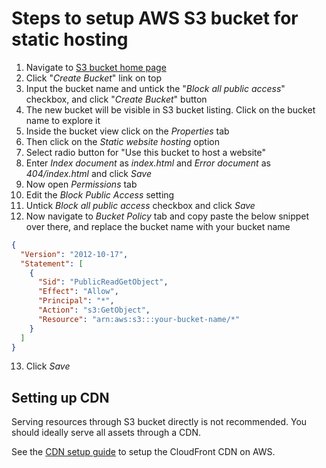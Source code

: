# Steps to setup AWS S3 bucket for static hosting

1. Navigate to [S3 bucket home page](https://s3.console.aws.amazon.com/s3/home)
2. Click "_Create Bucket_" link on top
3. Input the bucket name and untick the "_Block all public access_" checkbox, and click "_Create Bucket_" button
4. The new bucket will be visible in S3 bucket listing. Click on the bucket name to explore it
5. Inside the bucket view click on the _Properties_ tab
6. Then click on the _Static website hosting_ option
7. Select radio button for "Use this bucket to host a website"
8. Enter _Index document_ as _index.html_ and _Error document_ as _404/index.html_ and click _Save_
9. Now open _Permissions_ tab
10. Edit the _Block Public Access_ setting
11. Untick _Block all public access_ checkbox and click _Save_
12. Now navigate to _Bucket Policy_ tab and copy paste the below snippet over there, and replace the bucket name with your bucket name

```json
{
  "Version": "2012-10-17",
  "Statement": [
    {
      "Sid": "PublicReadGetObject",
      "Effect": "Allow",
      "Principal": "*",
      "Action": "s3:GetObject",
      "Resource": "arn:aws:s3:::your-bucket-name/*"
    }
  ]
}
```

13. Click _Save_

## Setting up CDN

Serving resources through S3 bucket directly is not recommended. You should ideally serve all assets through a CDN.

See the [CDN setup guide](SETUP_CDN.md) to setup the CloudFront CDN on AWS.
